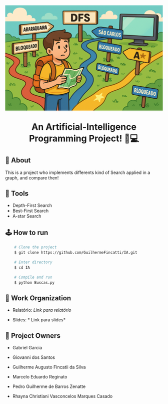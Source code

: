 <h1 align="center">
    <img src = "./imgs/Cidades2.png"/>
    <p> An Artificial-Intelligence Programming Project! 🧠💻 </p>
</h1>

## 🚨 About

This is a project who implements differents kind of Search applied in a graph, and compare then!

## 🔨 Tools

- Depth-First Search
- Best-First Search
- A-star Search

## 🕹️ How to run

```bash
    # Clone the project
    $ git clone https://github.com/GuilhermeFincatti/IA.git

```

```bash
    # Enter directory
    $ cd IA
```

```bash
    # Compile and run
    $ python Buscas.py

```

## 📄 Work Organization

- Relatório: *Link para relatório*

- Slides: * Link para slides*


## 👥 Project Owners

- Gabriel Garcia

- Giovanni dos Santos

- Guilherme Augusto Fincatii da Silva

- Marcelo Eduardo Reginato

- Pedro Guilherme de Barros Zenatte

- Rhayna Christiani Vasconcelos Marques Casado